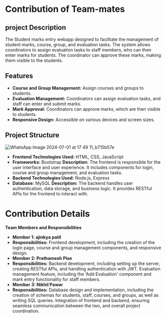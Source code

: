 # Contribution of Team-mates

## project Description 
The Student marks entry webapp designed to facilitate the management of student marks, course, group, and evaluation tasks. The system allows coordinators to assign evaluation tasks to staff members, who can then enter marks for students. The coordinator can approve these marks, making them visible to the students.

## Features
- **Course and Group Management:** Assign courses and groups to students.
- **Evaluation Management:** Coordinators can assign evaluation tasks, and staff can enter and submit marks.
- **Mark Approval:** Coordinators can approve marks, which are then visible to students.
- **Responsive Design:** Accessible on various devices and screen sizes.

 ## Project Structure
![WhatsApp Image 2024-07-01 at 17 49 11_b715b57e](https://github.com/Nikkidesigner/Mega_Pro/assets/148255530/0575b94b-65d3-4aef-931c-57e2349e4e0c)
- **Frontend Technologies Used:** HTML, CSS, JavaScript
- **Frameworks:** Bootstrap
**Description:** The frontend is responsible for the user interface and user experience. It includes components for login, course and group management, and evaluation tasks.
- **Backend Technologies Used:** Node.js, Express
- **Database:** MySQL
**Description:** The backend handles user authentication, data storage, and business logic. It provides RESTful APIs for the frontend to interact with.

# Contribution Details
**Team Members and Responsibilities**
- **Member 1: ajinkya patil**
- **Responsibilities:** Frontend development, including the creation of the login page, course and group management components, and responsive design.
- **Member 2: Prathamesh Pise**
- **Responsibilities:** Backend development, including setting up the server, creating RESTful APIs, and handling authentication with JWT. Evaluation management feature, including the 'Add Evaluation' component and mark entry functionality for staff members.
- **Member 3: Nikhil Pawar**
- **Responsibilities:** Database design and implementation, including the creation of schemas for students, staff, courses, and groups, as well as writing SQL queries. Integration of frontend and backend, ensuring seamless communication between the two, and overall project coordination.


